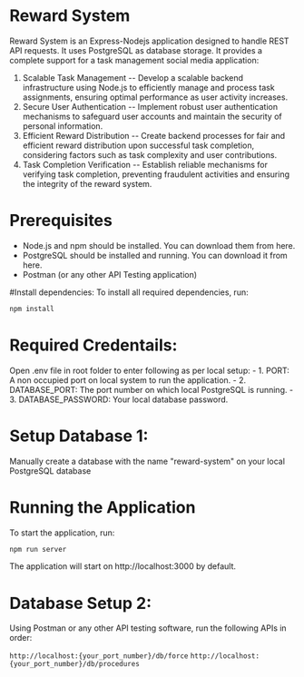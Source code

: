 # Reward System
Reward System is an Express-Nodejs application designed to handle REST API requests. It uses PostgreSQL as database storage.
It provides a complete support for a task management social media application:
1. Scalable Task Management
-- Develop a scalable backend infrastructure using Node.js to efficiently manage and process task assignments, ensuring optimal performance as user activity increases.
2. Secure User Authentication
-- Implement robust user authentication mechanisms to safeguard user accounts and maintain the security of personal information.
3. Efficient Reward Distribution
-- Create backend processes for fair and efficient reward distribution upon successful task completion, considering factors such as task complexity and user contributions.
4. Task Completion Verification
-- Establish reliable mechanisms for verifying task completion, preventing fraudulent activities and ensuring the integrity of the reward system.


# Prerequisites
- Node.js and npm should be installed. You can download them from here.
- PostgreSQL should be installed and running. You can download it from here.
- Postman (or any other API Testing application)

#Install dependencies:
To install all required dependencies, run:
```bash
npm install
```
# Required Credentails:
Open .env file in root folder to enter following as per local setup:
	- 1. PORT: A non occupied port on local system to run the application.
	- 2. DATABASE_PORT: The port number on which local PostgreSQL is running.
	- 3. DATABASE_PASSWORD: Your local database password.

# Setup Database 1:
Manually create a database with the name "reward-system" on your local PostgreSQL database

# Running the Application
To start the application, run:

```bash
npm run server
```

The application will start on http://localhost:3000 by default.

# Database Setup 2:
Using Postman or any other API testing software, run the following APIs in order:

`http://localhost:{your_port_number}/db/force`
`http://localhost:{your_port_number}/db/procedures`
